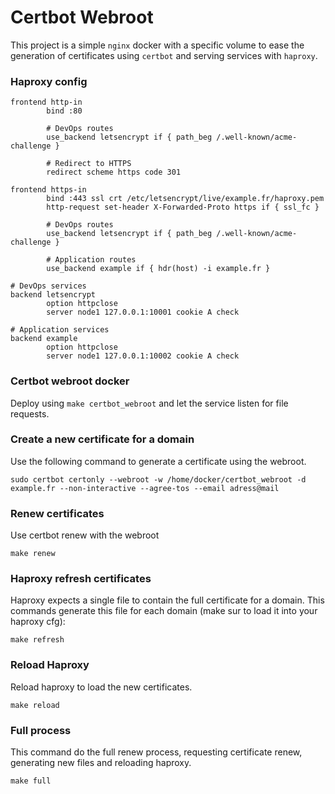 # Certbot Webroot

This project is a simple ```nginx``` docker with a specific volume to ease the generation of certificates using ```certbot``` and serving services with ```haproxy```.

### Haproxy config

```
frontend http-in
        bind :80

        # DevOps routes
        use_backend letsencrypt if { path_beg /.well-known/acme-challenge }

        # Redirect to HTTPS
        redirect scheme https code 301

frontend https-in
        bind :443 ssl crt /etc/letsencrypt/live/example.fr/haproxy.pem 
        http-request set-header X-Forwarded-Proto https if { ssl_fc }

        # DevOps routes
        use_backend letsencrypt if { path_beg /.well-known/acme-challenge }

        # Application routes
        use_backend example if { hdr(host) -i example.fr }

# DevOps services
backend letsencrypt
        option httpclose
        server node1 127.0.0.1:10001 cookie A check

# Application services
backend example
        option httpclose
        server node1 127.0.0.1:10002 cookie A check
```

### Certbot webroot docker

Deploy using ```make certbot_webroot``` and let the service listen for file requests.

### Create a new certificate for a domain

Use the following command to generate a certificate using the webroot.

```sudo certbot certonly --webroot -w /home/docker/certbot_webroot -d example.fr --non-interactive --agree-tos --email adress@mail```

### Renew certificates

Use certbot renew with the webroot

```make renew```

### Haproxy refresh certificates

Haproxy expects a single file to contain the full certificate for a domain. This commands generate this file for each domain (make sur to load it into your haproxy cfg):

```make refresh```

### Reload Haproxy

Reload haproxy to load the new certificates.

```make reload```

### Full process

This command do the full renew process, requesting certificate renew, generating new files and reloading haproxy.

```make full```
